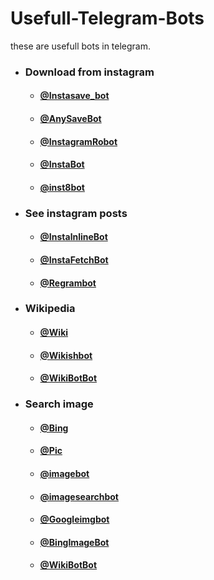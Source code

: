 # Usefull-Telegram-Bots
these are usefull bots in telegram.
- ### Download from instagram
  - #### [@Instasave_bot](https://t.me/Instasave_bot)
  - #### [@AnySaveBot](https://t.me/AnySaveBot)
  - #### [@InstagramRobot](https://t.me/InstagramRobot)
  - #### [@InstaBot](https://t.me/InstaBot)
  - #### [@inst8bot](https://t.me/inst8bot)
- ### See instagram posts
  - #### [@InstalnlineBot](https://t.me/InstalnlineBot)
  - #### [@InstaFetchBot](https://t.me/InstaFetchBot)
  - #### [@Regrambot](https://t.me/Regrambot)
- ### Wikipedia
  - #### [@Wiki](https://t.me/Wiki)
  - #### [@Wikishbot](https://t.me/Wikishbot)
  - #### [@WikiBotBot](https://t.me/WikiBotBot)
- ### Search image
  - #### [@Bing](https://t.me/Bing)
  - #### [@Pic](https://t.me/Pic)
  - #### [@imagebot](https://t.me/imagebot)
  - #### [@imagesearchbot](https://t.me/imagesearchbot)
  - #### [@Googleimgbot](https://t.me/Googleimgbot)
  - #### [@BingImageBot](https://t.me/BingImageBot)
  - #### [@WikiBotBot](https://t.me/WikiBotBot)












